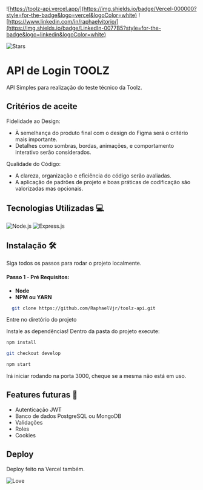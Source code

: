 ![https://toolz-api.vercel.app/](https://img.shields.io/badge/Vercel-000000?style=for-the-badge&logo=vercel&logoColor=white)
![https://www.linkedin.com/in/raphaelvitorio/](https://img.shields.io/badge/LinkedIn-0077B5?style=for-the-badge&logo=linkedin&logoColor=white)

![Stars](https://img.shields.io/github/stars/{username}/{repo-name}.svg)

# API de Login TOOLZ

API Simples para realização do teste técnico da Toolz.

## Critérios de aceite

Fidelidade ao Design:
   - À semelhança do produto final com o design do Figma será o critério mais importante.
   - Detalhes como sombras, bordas, animações, e comportamento interativo serão considerados.

Qualidade do Código:
   - A clareza, organização e eficiência do código serão avaliadas.
   - A aplicação de padrões de projeto e boas práticas de codificação são valorizadas mas opcionais.





## Tecnologias Utilizadas 💻
![Node.js](https://img.shields.io/badge/Node.js-43853D?style=for-the-badge&logo=node.js&logoColor=white)
![Express.js](https://img.shields.io/badge/Express.js-404D59?style=for-the-badge)

## Instalação :hammer_and_wrench:
Siga todos os passos para rodar o projeto localmente.

#### Passo 1 - Pré Requisitos:

- **Node**
- **NPM ou YARN**

```bash
  git clone https://github.com/RaphaelVjr/toolz-api.git
```

Entre no diretório do projeto

Instale as dependências! Dentro da pasta do projeto execute: 
```sh
npm install
```
```sh
git checkout develop
```

```sh
npm start
```
Irá iniciar rodando na porta 3000, cheque se a mesma não está em uso.


## Features futuras :rocket:

- Autenticação JWT
- Banco de dados PostgreSQL ou MongoDB
- Validações
- Roles
- Cookies

## Deploy

Deploy feito na Vercel também.


![Love](http://ForTheBadge.com/images/badges/built-with-love.svg)
